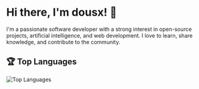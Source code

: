 # Hi there, I'm dousx! 👋

I'm a passionate software developer with a strong interest in open-source projects, artificial intelligence, and web development. I love to learn, share knowledge, and contribute to the community.

## 🏆 Top Languages

![Top Languages](https://github-readme-stats.vercel.app/api/top-langs/?username=dousx-coder&layout=compact&theme=radical)

